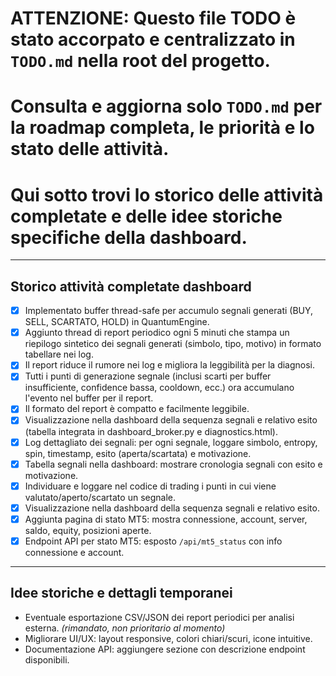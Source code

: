 # ATTENZIONE: Questo file TODO è stato accorpato e centralizzato in `TODO.md` nella root del progetto.
# Consulta e aggiorna solo `TODO.md` per la roadmap completa, le priorità e lo stato delle attività.
# Qui sotto trovi lo storico delle attività completate e delle idee storiche specifiche della dashboard.

---

## Storico attività completate dashboard

- [x] Implementato buffer thread-safe per accumulo segnali generati (BUY, SELL, SCARTATO, HOLD) in QuantumEngine.
- [x] Aggiunto thread di report periodico ogni 5 minuti che stampa un riepilogo sintetico dei segnali generati (simbolo, tipo, motivo) in formato tabellare nei log.
- [x] Il report riduce il rumore nei log e migliora la leggibilità per la diagnosi.
- [x] Tutti i punti di generazione segnale (inclusi scarti per buffer insufficiente, confidence bassa, cooldown, ecc.) ora accumulano l'evento nel buffer per il report.
- [x] Il formato del report è compatto e facilmente leggibile.
- [x] Visualizzazione nella dashboard della sequenza segnali e relativo esito (tabella integrata in dashboard_broker.py e diagnostics.html).
- [x] Log dettagliato dei segnali: per ogni segnale, loggare simbolo, entropy, spin, timestamp, esito (aperta/scartata) e motivazione.
- [x] Tabella segnali nella dashboard: mostrare cronologia segnali con esito e motivazione.
- [x] Individuare e loggare nel codice di trading i punti in cui viene valutato/aperto/scartato un segnale.
- [x] Visualizzazione nella dashboard della sequenza segnali e relativo esito.
- [x] Aggiunta pagina di stato MT5: mostra connessione, account, server, saldo, equity, posizioni aperte.
- [x] Endpoint API per stato MT5: esposto `/api/mt5_status` con info connessione e account.

---

## Idee storiche e dettagli temporanei

- Eventuale esportazione CSV/JSON dei report periodici per analisi esterna. _(rimandato, non prioritario al momento)_
- Migliorare UI/UX: layout responsive, colori chiari/scuri, icone intuitive.
- Documentazione API: aggiungere sezione con descrizione endpoint disponibili.
